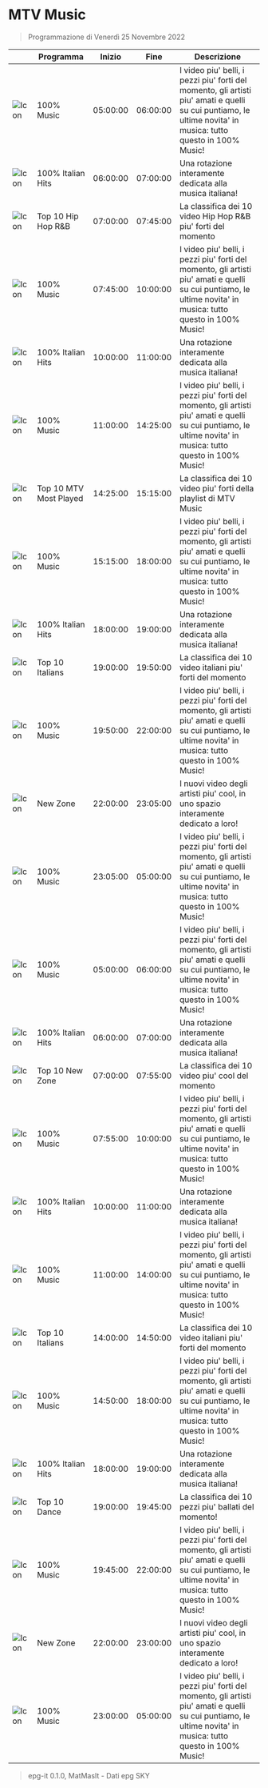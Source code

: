# MTV Music
> Programmazione di Venerdì 25 Novembre 2022

||Programma|Inizio|Fine|Descrizione|
|---|---|---|---|---|
|![Icon](https://guidatv.sky.it/uuid/8b37aea1-931a-4b03-a137-fa302d8e151c/cover?md5ChecksumParam=e6177eefb08d0bb57aae9035f600d4a0)|100% Music|05:00:00|06:00:00|I video piu&#039; belli, i pezzi piu&#039; forti del momento, gli artisti piu&#039; amati e quelli su cui puntiamo, le ultime novita&#039; in musica: tutto questo in 100% Music!
|![Icon](https://guidatv.sky.it/uuid/a5b07c0e-bba0-4424-abc0-0457b2b6c3b2/cover?md5ChecksumParam=e6177eefb08d0bb57aae9035f600d4a0)|100% Italian Hits|06:00:00|07:00:00|Una rotazione interamente dedicata alla musica italiana!
|![Icon](https://guidatv.sky.it/uuid/b377ca2e-c31f-47f7-8104-b8d859f49347/cover?md5ChecksumParam=b2842c880f924eda6ece8a19ddf9d980)|Top 10 Hip Hop R&amp;B|07:00:00|07:45:00|La classifica dei 10 video Hip Hop R&amp;B piu&#039; forti del momento
|![Icon](https://guidatv.sky.it/uuid/8b37aea1-931a-4b03-a137-fa302d8e151c/cover?md5ChecksumParam=e6177eefb08d0bb57aae9035f600d4a0)|100% Music|07:45:00|10:00:00|I video piu&#039; belli, i pezzi piu&#039; forti del momento, gli artisti piu&#039; amati e quelli su cui puntiamo, le ultime novita&#039; in musica: tutto questo in 100% Music!
|![Icon](https://guidatv.sky.it/uuid/a5b07c0e-bba0-4424-abc0-0457b2b6c3b2/cover?md5ChecksumParam=e6177eefb08d0bb57aae9035f600d4a0)|100% Italian Hits|10:00:00|11:00:00|Una rotazione interamente dedicata alla musica italiana!
|![Icon](https://guidatv.sky.it/uuid/8b37aea1-931a-4b03-a137-fa302d8e151c/cover?md5ChecksumParam=e6177eefb08d0bb57aae9035f600d4a0)|100% Music|11:00:00|14:25:00|I video piu&#039; belli, i pezzi piu&#039; forti del momento, gli artisti piu&#039; amati e quelli su cui puntiamo, le ultime novita&#039; in musica: tutto questo in 100% Music!
|![Icon](https://guidatv.sky.it/uuid/c6cca8a2-49e8-4f33-b591-6756ca2cc035/cover?md5ChecksumParam=b9fb9763c2b0ec698d1ae07701261ba2)|Top 10 MTV Most Played|14:25:00|15:15:00|La classifica dei 10 video piu&#039; forti della playlist di MTV Music
|![Icon](https://guidatv.sky.it/uuid/8b37aea1-931a-4b03-a137-fa302d8e151c/cover?md5ChecksumParam=e6177eefb08d0bb57aae9035f600d4a0)|100% Music|15:15:00|18:00:00|I video piu&#039; belli, i pezzi piu&#039; forti del momento, gli artisti piu&#039; amati e quelli su cui puntiamo, le ultime novita&#039; in musica: tutto questo in 100% Music!
|![Icon](https://guidatv.sky.it/uuid/a5b07c0e-bba0-4424-abc0-0457b2b6c3b2/cover?md5ChecksumParam=e6177eefb08d0bb57aae9035f600d4a0)|100% Italian Hits|18:00:00|19:00:00|Una rotazione interamente dedicata alla musica italiana!
|![Icon](https://guidatv.sky.it/uuid/1ef6822c-ea72-413c-9fd2-0f99095c02a6/cover?md5ChecksumParam=a88f8a1006189d0aeff48ac6192a66ab)|Top 10 Italians|19:00:00|19:50:00|La classifica dei 10 video italiani piu&#039; forti del momento
|![Icon](https://guidatv.sky.it/uuid/8b37aea1-931a-4b03-a137-fa302d8e151c/cover?md5ChecksumParam=e6177eefb08d0bb57aae9035f600d4a0)|100% Music|19:50:00|22:00:00|I video piu&#039; belli, i pezzi piu&#039; forti del momento, gli artisti piu&#039; amati e quelli su cui puntiamo, le ultime novita&#039; in musica: tutto questo in 100% Music!
|![Icon](https://guidatv.sky.it/uuid/705d63ad-1ee7-45ee-a4cd-ed82ccb77d73/cover?md5ChecksumParam=e6177eefb08d0bb57aae9035f600d4a0)|New Zone|22:00:00|23:05:00|I nuovi video degli artisti piu&#039; cool, in uno spazio interamente dedicato a loro!
|![Icon](https://guidatv.sky.it/uuid/8b37aea1-931a-4b03-a137-fa302d8e151c/cover?md5ChecksumParam=e6177eefb08d0bb57aae9035f600d4a0)|100% Music|23:05:00|05:00:00|I video piu&#039; belli, i pezzi piu&#039; forti del momento, gli artisti piu&#039; amati e quelli su cui puntiamo, le ultime novita&#039; in musica: tutto questo in 100% Music!
|![Icon](https://guidatv.sky.it/uuid/8b37aea1-931a-4b03-a137-fa302d8e151c/cover?md5ChecksumParam=e6177eefb08d0bb57aae9035f600d4a0)|100% Music|05:00:00|06:00:00|I video piu&#039; belli, i pezzi piu&#039; forti del momento, gli artisti piu&#039; amati e quelli su cui puntiamo, le ultime novita&#039; in musica: tutto questo in 100% Music!
|![Icon](https://guidatv.sky.it/uuid/a5b07c0e-bba0-4424-abc0-0457b2b6c3b2/cover?md5ChecksumParam=e6177eefb08d0bb57aae9035f600d4a0)|100% Italian Hits|06:00:00|07:00:00|Una rotazione interamente dedicata alla musica italiana!
|![Icon](https://guidatv.sky.it/uuid/814fdc6e-a7d1-4d0a-9734-1119cca2ef34/cover?md5ChecksumParam=820e57cb998022b19cfbe19abd349f90)|Top 10 New Zone|07:00:00|07:55:00|La classifica dei 10 video piu&#039; cool del momento
|![Icon](https://guidatv.sky.it/uuid/8b37aea1-931a-4b03-a137-fa302d8e151c/cover?md5ChecksumParam=e6177eefb08d0bb57aae9035f600d4a0)|100% Music|07:55:00|10:00:00|I video piu&#039; belli, i pezzi piu&#039; forti del momento, gli artisti piu&#039; amati e quelli su cui puntiamo, le ultime novita&#039; in musica: tutto questo in 100% Music!
|![Icon](https://guidatv.sky.it/uuid/a5b07c0e-bba0-4424-abc0-0457b2b6c3b2/cover?md5ChecksumParam=e6177eefb08d0bb57aae9035f600d4a0)|100% Italian Hits|10:00:00|11:00:00|Una rotazione interamente dedicata alla musica italiana!
|![Icon](https://guidatv.sky.it/uuid/8b37aea1-931a-4b03-a137-fa302d8e151c/cover?md5ChecksumParam=e6177eefb08d0bb57aae9035f600d4a0)|100% Music|11:00:00|14:00:00|I video piu&#039; belli, i pezzi piu&#039; forti del momento, gli artisti piu&#039; amati e quelli su cui puntiamo, le ultime novita&#039; in musica: tutto questo in 100% Music!
|![Icon](https://guidatv.sky.it/uuid/1ef6822c-ea72-413c-9fd2-0f99095c02a6/cover?md5ChecksumParam=a88f8a1006189d0aeff48ac6192a66ab)|Top 10 Italians|14:00:00|14:50:00|La classifica dei 10 video italiani piu&#039; forti del momento
|![Icon](https://guidatv.sky.it/uuid/8b37aea1-931a-4b03-a137-fa302d8e151c/cover?md5ChecksumParam=e6177eefb08d0bb57aae9035f600d4a0)|100% Music|14:50:00|18:00:00|I video piu&#039; belli, i pezzi piu&#039; forti del momento, gli artisti piu&#039; amati e quelli su cui puntiamo, le ultime novita&#039; in musica: tutto questo in 100% Music!
|![Icon](https://guidatv.sky.it/uuid/a5b07c0e-bba0-4424-abc0-0457b2b6c3b2/cover?md5ChecksumParam=e6177eefb08d0bb57aae9035f600d4a0)|100% Italian Hits|18:00:00|19:00:00|Una rotazione interamente dedicata alla musica italiana!
|![Icon](https://guidatv.sky.it/uuid/82d5ef51-7a59-48f2-ad17-0f9c02bb26d4/cover?md5ChecksumParam=8c1d0abb9b2007024badf889e291b2fc)|Top 10 Dance|19:00:00|19:45:00|La classifica dei 10 pezzi piu&#039; ballati del momento!
|![Icon](https://guidatv.sky.it/uuid/8b37aea1-931a-4b03-a137-fa302d8e151c/cover?md5ChecksumParam=e6177eefb08d0bb57aae9035f600d4a0)|100% Music|19:45:00|22:00:00|I video piu&#039; belli, i pezzi piu&#039; forti del momento, gli artisti piu&#039; amati e quelli su cui puntiamo, le ultime novita&#039; in musica: tutto questo in 100% Music!
|![Icon](https://guidatv.sky.it/uuid/705d63ad-1ee7-45ee-a4cd-ed82ccb77d73/cover?md5ChecksumParam=e6177eefb08d0bb57aae9035f600d4a0)|New Zone|22:00:00|23:00:00|I nuovi video degli artisti piu&#039; cool, in uno spazio interamente dedicato a loro!
|![Icon](https://guidatv.sky.it/uuid/8b37aea1-931a-4b03-a137-fa302d8e151c/cover?md5ChecksumParam=e6177eefb08d0bb57aae9035f600d4a0)|100% Music|23:00:00|05:00:00|I video piu&#039; belli, i pezzi piu&#039; forti del momento, gli artisti piu&#039; amati e quelli su cui puntiamo, le ultime novita&#039; in musica: tutto questo in 100% Music!



 > epg-it 0.1.0, MatMasIt - Dati epg SKY